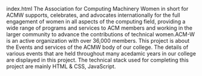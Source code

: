 index.html
The Association for Computing Machinery Women in short for ACMW supports, celebrates, and advocates internationally for the full engagement of women in all aspects of the computing field, providing a wide range of programs and services to ACM members and working in the larger community to advance the contributions of technical women.ACM-W is an active organization with over 36,000 members. This project is about the Events and services of the ACMW body of our college. The details of various events that are held throughout many acedamic years in our college are displayed in this project. The technical stack used for completing this project are mainly HTML & CSS, JavaScript.

